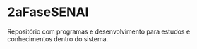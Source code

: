 # 2aFaseSENAI
Repositório com programas e desenvolvimento para  estudos e conhecimentos dentro do sistema.
